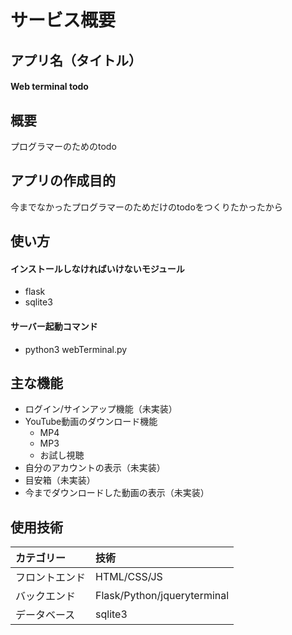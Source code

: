 # サービス概要
## アプリ名（タイトル）
#### Web terminal todo
## 概要
プログラマーのためのtodo
## アプリの作成目的
今までなかったプログラマーのためだけのtodoをつくりたかったから
## 使い方
#### インストールしなければいけないモジュール
- flask
- sqlite3
#### サーバー起動コマンド
- python3 webTerminal.py
## 主な機能
- ログイン/サインアップ機能（未実装）
- YouTube動画のダウンロード機能
    - MP4
    - MP3
    - お試し視聴
- 自分のアカウントの表示（未実装）
- 目安箱（未実装）
- 今までダウンロードした動画の表示（未実装）
## 使用技術
| カテゴリー    | 技術 |
| :---------- | :----------|
| フロントエンド | HTML/CSS/JS |
| バックエンド   | Flask/Python/jqueryterminal |
| データベース   | sqlite3 |